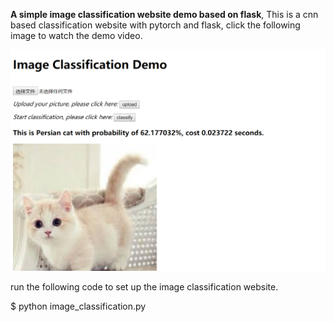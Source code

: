 **A simple image classification website demo based on flask**,
This is a cnn based classification website with pytorch and flask, click the following image to watch the demo video.

[![Watch the video](https://github.com/SongKaixiang/image-classification-website-with-flask/blob/master/static/demo.png)](https://youtu.be/rukCFZdhQ_U)

run the following code to set up the image classification website.

  $ python image_classification.py


